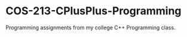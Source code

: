 COS-213-CPlusPlus-Programming
=============================

Programming assignments from my college C++ Programming class.
